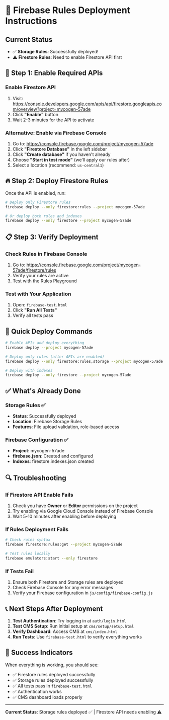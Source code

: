 # 🚀 Firebase Rules Deployment Instructions

## Current Status
- ✅ **Storage Rules**: Successfully deployed!
- ⚠️ **Firestore Rules**: Need to enable Firestore API first

## 🔧 Step 1: Enable Required APIs

### Enable Firestore API
1. Visit: https://console.developers.google.com/apis/api/firestore.googleapis.com/overview?project=mycogen-57ade
2. Click **"Enable"** button
3. Wait 2-3 minutes for the API to activate

### Alternative: Enable via Firebase Console
1. Go to: https://console.firebase.google.com/project/mycogen-57ade
2. Click **"Firestore Database"** in the left sidebar
3. Click **"Create database"** if you haven't already
4. Choose **"Start in test mode"** (we'll apply our rules after)
5. Select a location (recommend: `us-central1`)

## 🔥 Step 2: Deploy Firestore Rules

Once the API is enabled, run:

```bash
# Deploy only Firestore rules
firebase deploy --only firestore:rules --project mycogen-57ade

# Or deploy both rules and indexes
firebase deploy --only firestore --project mycogen-57ade
```

## 📋 Step 3: Verify Deployment

### Check Rules in Firebase Console
1. Go to: https://console.firebase.google.com/project/mycogen-57ade/firestore/rules
2. Verify your rules are active
3. Test with the Rules Playground

### Test with Your Application
1. Open: `firebase-test.html`
2. Click **"Run All Tests"**
3. Verify all tests pass

## 🎯 Quick Deploy Commands

```bash
# Enable APIs and deploy everything
firebase deploy --project mycogen-57ade

# Deploy only rules (after APIs are enabled)
firebase deploy --only firestore:rules,storage --project mycogen-57ade

# Deploy with indexes
firebase deploy --only firestore --project mycogen-57ade
```

## ✅ What's Already Done

### Storage Rules ✅
- **Status**: Successfully deployed
- **Location**: Firebase Storage Rules
- **Features**: File upload validation, role-based access

### Firebase Configuration ✅
- **Project**: mycogen-57ade
- **firebase.json**: Created and configured
- **Indexes**: firestore.indexes.json created

## 🔍 Troubleshooting

### If Firestore API Enable Fails
1. Check you have **Owner** or **Editor** permissions on the project
2. Try enabling via Google Cloud Console instead of Firebase Console
3. Wait 5-10 minutes after enabling before deploying

### If Rules Deployment Fails
```bash
# Check rules syntax
firebase firestore:rules:get --project mycogen-57ade

# Test rules locally
firebase emulators:start --only firestore
```

### If Tests Fail
1. Ensure both Firestore and Storage rules are deployed
2. Check Firebase Console for any error messages
3. Verify your Firebase configuration in `js/config/firebase-config.js`

## 📞 Next Steps After Deployment

1. **Test Authentication**: Try logging in at `auth/login.html`
2. **Test CMS Setup**: Run initial setup at `cms/setup/setup.html`
3. **Verify Dashboard**: Access CMS at `cms/index.html`
4. **Run Tests**: Use `firebase-test.html` to verify everything works

## 🎉 Success Indicators

When everything is working, you should see:
- ✅ Firestore rules deployed successfully
- ✅ Storage rules deployed successfully  
- ✅ All tests pass in `firebase-test.html`
- ✅ Authentication works
- ✅ CMS dashboard loads properly

---

**Current Status**: Storage rules deployed ✅ | Firestore API needs enabling ⚠️